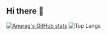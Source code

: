 ## Hi there 👋

<!--
**Jackvideo/Jackvideo** is a ✨ _special_ ✨ repository because its `README.md` (this file) appears on your GitHub profile.

Here are some ideas to get you started:

- 🔭 I’m currently working on ...
- 🌱 I’m currently learning ...
- 👯 I’m looking to collaborate on ...
- 🤔 I’m looking for help with ...
- 💬 Ask me about ...
- 📫 How to reach me: ...
- 😄 Pronouns: ...
- ⚡ Fun fact: ...
-->

[![Anurag's GitHub stats](https://github-readme-stats.vercel.app/api?username=Jackvideo)](https://github.com/anuraghazra/github-readme-stats)
![Top Langs](https://github-readme-stats.vercel.app/api/top-langs/?username=Jackvideo&hide=javascript,html,CSS)
